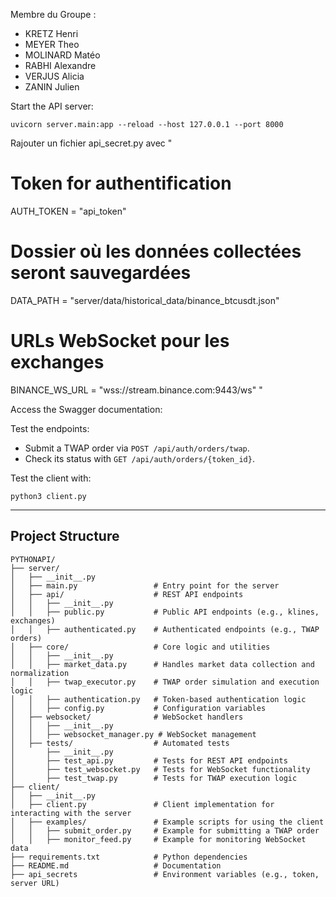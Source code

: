 Membre du Groupe : 
- KRETZ Henri 
- MEYER Theo 
- MOLINARD Matéo 
- RABHI Alexandre 
- VERJUS Alicia 
- ZANIN Julien

Start the API server:
```
uvicorn server.main:app --reload --host 127.0.0.1 --port 8000
```

Rajouter un fichier api_secret.py avec
"
# Token for authentification
AUTH_TOKEN = "api_token"

# Dossier où les données collectées seront sauvegardées
DATA_PATH = "server/data/historical_data/binance_btcusdt.json"

# URLs WebSocket pour les exchanges
BINANCE_WS_URL = "wss://stream.binance.com:9443/ws"
" 

Access the Swagger documentation: [ ](http://127.0.0.1:8000/docs)

Test the endpoints:
- Submit a TWAP order via `POST /api/auth/orders/twap`.
- Check its status with `GET /api/auth/orders/{token_id}`.

Test the client with:
```
python3 client.py
```
---

## Project Structure

```
PYTHONAPI/
├── server/
│   ├── __init__.py
│   ├── main.py                 # Entry point for the server
│   ├── api/                    # REST API endpoints
│   │   ├── __init__.py
│   │   ├── public.py           # Public API endpoints (e.g., klines, exchanges)
│   │   ├── authenticated.py    # Authenticated endpoints (e.g., TWAP orders)
│   ├── core/                   # Core logic and utilities
│   │   ├── __init__.py
│   │   ├── market_data.py      # Handles market data collection and normalization
│   │   ├── twap_executor.py    # TWAP order simulation and execution logic
│   │   ├── authentication.py   # Token-based authentication logic
│   │   ├── config.py           # Configuration variables
│   ├── websocket/              # WebSocket handlers
│   │   ├── __init__.py
│   │   ├── websocket_manager.py # WebSocket management
│   ├── tests/                  # Automated tests
│       ├── __init__.py
│       ├── test_api.py         # Tests for REST API endpoints
│       ├── test_websocket.py   # Tests for WebSocket functionality
│       ├── test_twap.py        # Tests for TWAP execution logic
├── client/
│   ├── __init__.py
│   ├── client.py               # Client implementation for interacting with the server
│   ├── examples/               # Example scripts for using the client
│   │   ├── submit_order.py     # Example for submitting a TWAP order
│   │   ├── monitor_feed.py     # Example for monitoring WebSocket data
├── requirements.txt            # Python dependencies
├── README.md                   # Documentation
├── api_secrets                 # Environment variables (e.g., token, server URL)
```
